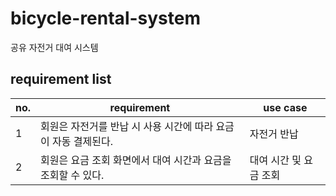 # bicycle-rental-system
공유 자전거 대여 시스템

## requirement list

| no. | requirement | use case |
|-----|-------------|----------|
| 1 | 회원은 자전거를 반납 시 사용 시간에 따라 요금이 자동 결제된다. | 자전거 반납 |
| 2 | 회원은 요금 조회 화면에서 대여 시간과 요금을 조회할 수 있다. | 대여 시간 및 요금 조회 |